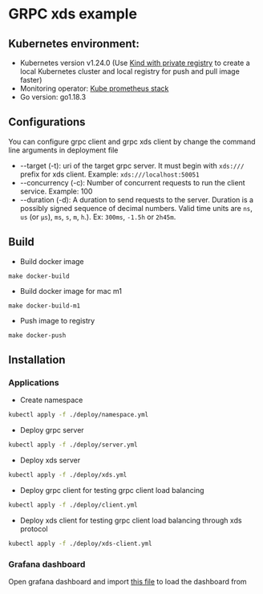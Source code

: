# GRPC xds example

## Kubernetes environment:

- Kubernetes version v1.24.0 (Use [Kind with private registry](https://kind.sigs.k8s.io/docs/user/private-registries/) to create a local Kubernetes cluster and local registry for push and pull image faster)
- Monitoring
  operator: [Kube prometheus stack](https://github.com/prometheus-community/helm-charts/tree/main/charts/kube-prometheus-stack)
- Go version: go1.18.3

## Configurations

You can configure grpc client and grpc xds client by change the command line arguments in deployment file

- --target (-t): uri of the target grpc server. It must begin with `xds:///` prefix for xds client.
  Example: `xds:///localhost:50051`
- --concurrency (-c): Number of concurrent requests to run the client service. Example: 100
- --duration (-d): A duration to send requests to the server. Duration is a possibly signed sequence of decimal numbers.
  Valid time units are `ns`, `us` (or `µs`), `ms`, `s`, `m`, `h`.). Ex:  `300ms`, `-1.5h` or `2h45m`.

## Build

- Build docker image
```shell
make docker-build
```

- Build docker image for mac m1
```shell
make docker-build-m1
```

- Push image to registry
```shell
make docker-push
```

## Installation

### Applications

- Create namespace

```bash
kubectl apply -f ./deploy/namespace.yml
```

- Deploy grpc server

```bash
kubectl apply -f ./deploy/server.yml 
```

- Deploy xds server

```bash
kubectl apply -f ./deploy/xds.yml
```

- Deploy grpc client for testing grpc client load balancing

```bash
kubectl apply -f ./deploy/client.yml 
```

- Deploy xds client for testing grpc client load balancing through xds protocol

```bash
kubectl apply -f ./deploy/xds-client.yml
```

### Grafana dashboard

Open grafana dashboard and import [this file](./deploy/grafana/dashboard.json) to load the dashboard from

